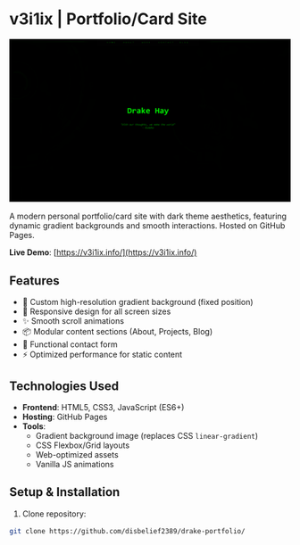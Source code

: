 # v3i1ix | Portfolio/Card Site

![Site Preview](/data/images/firefox_fPrlxZZ6x6.png) <!-- Add your own screenshot URL -->

A modern personal portfolio/card site with dark theme aesthetics, featuring dynamic gradient backgrounds and smooth interactions. Hosted on GitHub Pages.

**Live Demo**: [https://v3i1ix.info/](https://v3i1ix.info/)

## Features

- 🎨 Custom high-resolution gradient background (fixed position)
- 📱 Responsive design for all screen sizes
- ✨ Smooth scroll animations
- 📦 Modular content sections (About, Projects, Blog)
- 📧 Functional contact form
- ⚡ Optimized performance for static content

## Technologies Used

- **Frontend**: HTML5, CSS3, JavaScript (ES6+)
- **Hosting**: GitHub Pages
- **Tools**: 
  - Gradient background image (replaces CSS `linear-gradient`)
  - CSS Flexbox/Grid layouts
  - Web-optimized assets
  - Vanilla JS animations

## Setup & Installation

1. Clone repository:
```bash
git clone https://github.com/disbelief2389/drake-portfolio/